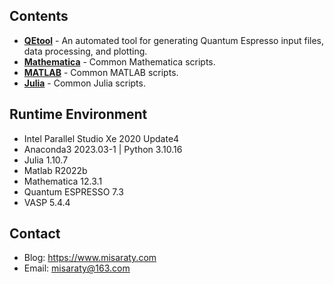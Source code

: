 ## Contents
* **[QEtool](./QEtool)** - An automated tool for generating Quantum Espresso input files, data processing, and plotting.
* **[Mathematica](./Mathematica)** - Common Mathematica scripts.
* **[MATLAB](./MATLAB)** - Common MATLAB scripts.
* **[Julia](./Julia)** - Common Julia scripts.

## Runtime Environment
* Intel Parallel Studio Xe 2020 Update4
* Anaconda3 2023.03-1 | Python 3.10.16
* Julia 1.10.7
* Matlab R2022b
* Mathematica 12.3.1
* Quantum ESPRESSO 7.3
* VASP 5.4.4

## Contact
* Blog: https://www.misaraty.com
* Email: misaraty@163.com

